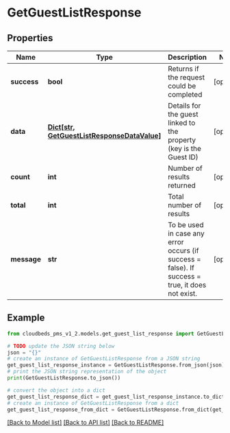# GetGuestListResponse


## Properties

Name | Type | Description | Notes
------------ | ------------- | ------------- | -------------
**success** | **bool** | Returns if the request could be completed | [optional] 
**data** | [**Dict[str, GetGuestListResponseDataValue]**](GetGuestListResponseDataValue.md) | Details for the guest linked to the property (key is the Guest ID) | [optional] 
**count** | **int** | Number of results returned | [optional] 
**total** | **int** | Total number of results | [optional] 
**message** | **str** | To be used in case any error occurs (if success &#x3D; false). If success &#x3D; true, it does not exist. | [optional] 

## Example

```python
from cloudbeds_pms_v1_2.models.get_guest_list_response import GetGuestListResponse

# TODO update the JSON string below
json = "{}"
# create an instance of GetGuestListResponse from a JSON string
get_guest_list_response_instance = GetGuestListResponse.from_json(json)
# print the JSON string representation of the object
print(GetGuestListResponse.to_json())

# convert the object into a dict
get_guest_list_response_dict = get_guest_list_response_instance.to_dict()
# create an instance of GetGuestListResponse from a dict
get_guest_list_response_from_dict = GetGuestListResponse.from_dict(get_guest_list_response_dict)
```
[[Back to Model list]](../README.md#documentation-for-models) [[Back to API list]](../README.md#documentation-for-api-endpoints) [[Back to README]](../README.md)


